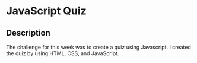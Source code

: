 # JavaScript Quiz

## Description
The challenge for this week was to create a quiz using Javascript.
I created the quiz by using HTML, CSS, and JavaScript.
